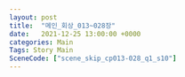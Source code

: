 ```yaml
---
layout: post
title:  "메인_회상_013~028장"
date:   2021-12-25 13:00:00 +0000
categories: Main
Tags: Story Main
SceneCode: ["scene_skip_cp013-028_q1_s10"]
---
```

